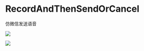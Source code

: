 # RecordAndThenSendOrCancel
仿微信发送语音

![](https://github.com/jiutianhuanpei/RecordAndThenSendOrCancel/raw/master/RecordAndThenSendOrCancel/1.png)

![](https://github.com/jiutianhuanpei/RecordAndThenSendOrCancel/raw/master/RecordAndThenSendOrCancel/2.png)

